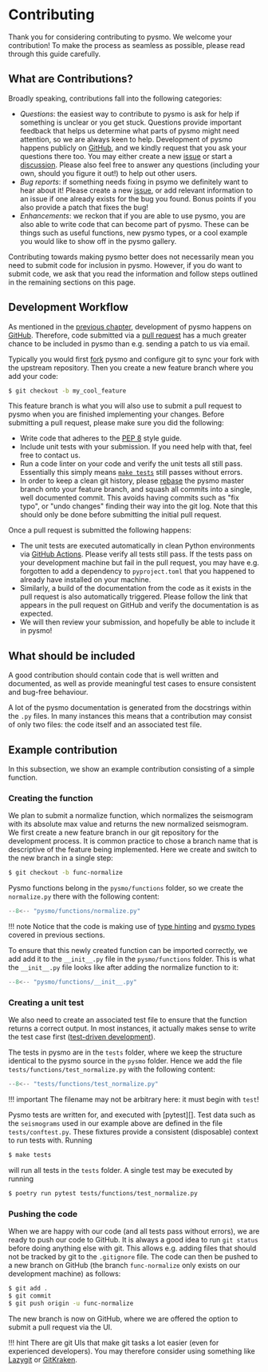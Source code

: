 # Contributing

Thank you for considering contributing to pysmo. We welcome your contribution! To make
the process as seamless as possible, please read through this guide carefully.


## What are Contributions?

Broadly speaking, contributions fall into the following categories:

- *Questions*: the easiest way to contribute to pysmo is ask for help if something is
  unclear or you get stuck. Questions provide important feedback that helps us determine
  what parts of pysmo might need attention, so we are always keen to help. Development
  of pysmo happens publicly on [GitHub](https://github.com/pysmo/pysmo), and we kindly
  request that you ask your questions there too. You may either create a new
  [issue](https://github.com/pysmo/pysmo/issues) or start a
  [discussion](https://github.com/pysmo/pysmo/discussions). Please also feel free to
  answer any questions (including your own, should you figure it out!) to help out other
  users.
- *Bug reports*: if something needs fixing in psymo we definitely want to hear about it!
  Please create a new [issue](https://github.com/pysmo/pysmo/issues), or add relevant
  information to an issue if one already exists for the bug you found. Bonus points if
  you also provide a patch that fixes the bug!
- *Enhancements*: we reckon that if you are able to use pysmo, you are also able to write
  code that can become part of pysmo. These can be things such as useful functions, new
  pysmo types, or a cool example you would like to show off in the pysmo gallery.

Contributing towards making pysmo better does not necessarily mean you need to submit
code for inclusion in pysmo. However, if you do want to submit code, we ask that you read
the information and follow steps outlined in the remaining sections on this page.


## Development Workflow

As mentioned in the [previous chapter](./developing.md#git-repository),
development of pysmo happens on [GitHub](https://github.com). Therefore, code submitted
via a [pull request](https://docs.github.com/en/pull-requests/collaborating-with-pull-requests/proposing-changes-to-your-work-with-pull-requests/creating-a-pull-request)
has a much greater chance to be included in pysmo than e.g. sending a patch to us via
email.

Typically you would first
[fork](https://docs.github.com/en/get-started/quickstart/fork-a-repo) pysmo and
configure git to sync your fork with the upstream repository. Then you create a new
feature branch where you add your code:

```bash
$ git checkout -b my_cool_feature
```

This feature branch is what you will also use to submit a pull request to pysmo when you
are finished implementing your changes. Before submitting a pull request, please make
sure you did the following:

  - Write code that adheres to the [PEP 8](https://peps.python.org/pep-0008/) style guide.
  - Include unit tests with your submission. If you need help with that, feel
    free to contact us.
  - Run a code linter on your code and verify the unit tests all still pass.
    Essentially this simply means [`make tests`](./developing.md#makefile) still
    passes without errors.
  - In order to keep a clean git history, please
    [rebase](https://git-scm.com/docs/git-rebase) the pysmo master branch onto your
    feature branch, and squash all commits into a single, well documented commit.
    This avoids having commits such as "fix typo", or "undo changes" finding their way
    into the git log. Note that this should only be done before submitting the initial
    pull request.

Once a pull request is submitted the following happens:

  - The unit tests are executed automatically in clean Python environments via
    [GitHub Actions](https://docs.github.com/en/actions). Please verify all tests still
    pass. If the tests pass on your development machine but fail in the pull request,
    you may have e.g. forgotten to add a dependency to `pyproject.toml` that you
    happened to already have installed on your machine.
  - Similarly, a build of the documentation from the code as it exists in the pull
    request is also automatically triggered. Please follow the link that appears in the
    pull request on GitHub and verify the documentation is as expected.
  - We will then review your submission, and hopefully be able to include it in pysmo!


## What should be included

A good contribution should contain code that is well written and documented, as well as
provide meaningful test cases to ensure consistent and bug-free behaviour.

A lot of the pysmo documentation is generated from the docstrings within the `.py` files.
In many instances this means that a contribution may consist of only two files: the code
itself and an associated test file.

## Example contribution

In this subsection, we show an example contribution consisting of a simple function.


### Creating the function

We plan to submit a normalize function, which normalizes the seismogram with its absolute
max value and returns the new normalized seismogram. We first create a new feature branch
in our git repository for the development process. It is common practice to chose a branch
name that is descriptive of the feature being implemented. Here we create and switch to
the new branch in a single step:

```bash
$ git checkout -b func-normalize
```

Pysmo functions belong in the `pysmo/functions` folder, so we create the `normalize.py`
there with the following content:

```python title="pysmo/functions/normalize.py"
--8<-- "pysmo/functions/normalize.py"
```

!!! note
    Notice that the code is making use of [type hinting](../first-steps/index.md) and
    [pysmo types](../user-guide/types/index.md) covered in previous sections.

To ensure that this newly created function can be imported correctly, we add add
it to the `__init__.py` file in the `pysmo/functions` folder. This is what the
`__init__.py` file looks like after adding the normalize function to it:

```python title="pysmo/functions/__init__.py"
--8<-- "pysmo/functions/__init__.py"
```


### Creating a unit test

We also need to create an associated test file to ensure that the function returns a
correct output. In most instances, it actually makes sense to write the test case first
([test-driven development](https://en.wikipedia.org/wiki/Test-driven_development)).

The tests in pysmo are in the `tests` folder, where we keep the structure identical to
the pysmo source in the `pysmo` folder. Hence we add the file
`tests/functions/test_normalize.py` with the following content:

```python title="tests/functions/test_normalize.py"
--8<-- "tests/functions/test_normalize.py"
```

!!! important
    The filename may not be arbitrary here: it must begin with `test`!

Pysmo tests are written for, and executed with [pytest][]. Test data such as the
`seismograms` used in our example above are defined in the file `tests/conftest.py`.
These fixtures provide a consistent (disposable) context to run tests with. Running

```bash
$ make tests
```

will run all tests in the `tests` folder. A single test may be executed by running

```bash
$ poetry run pytest tests/functions/test_normalize.py
```


### Pushing the code

When we are happy with our code (and all tests pass without errors), we are ready to push
our code to GitHub. It is always a good idea to run `git status` before doing anything
else with git. This allows e.g. adding files that should not be tracked by git to the
`.gitignore` file. The code can then be pushed to a new branch on GitHub
(the branch `func-normalize` only exists on our development machine) as follows: 

```bash
$ git add .
$ git commit
$ git push origin -u func-normalize
```

The new branch is now on GitHub, where we are offered the option to submit a pull request
via the UI.

!!! hint
    There are git UIs that make git tasks a lot easier (even for experienced
    developers). You may therefore consider using something like
    [Lazygit](https://github.com/jesseduffield/lazygit) or
    [GitKraken](https://www.gitkraken.com/).
